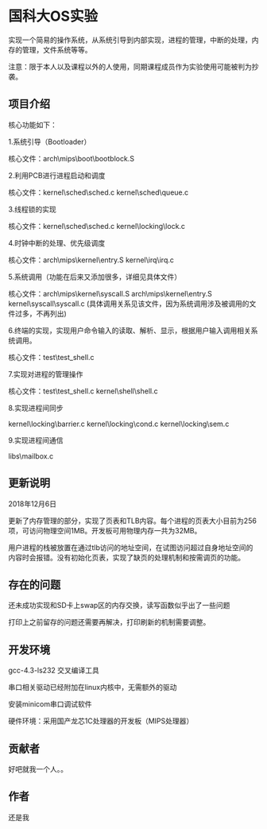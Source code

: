 国科大OS实验
====
实现一个简易的操作系统，从系统引导到内部实现，进程的管理，中断的处理，内存的管理，文件系统等等。

注意：限于本人以及课程以外的人使用，同期课程成员作为实验使用可能被判为抄袭。

项目介绍
---

核心功能如下：

1.系统引导（Bootloader）

核心文件：arch\mips\boot\bootblock.S

2.利用PCB进行进程启动和调度

核心文件：kernel\sched\sched.c kernel\sched\queue.c

3.线程锁的实现

核心文件：kernel\sched\sched.c kernel\locking\lock.c

4.时钟中断的处理、优先级调度

核心文件：arch\mips\kernel\entry.S kernel\irq\irq.c

5.系统调用（功能在后来又添加很多，详细见具体文件）

核心文件：arch\mips\kernel\syscall.S arch\mips\kernel\entry.S kernel\syscall\syscall.c (具体调用关系见该文件，因为系统调用涉及被调用的文件过多，不再列出)

6.终端的实现，实现用户命令输入的读取、解析、显示，根据用户输入调用相关系统调用。

核心文件：test\test_shell.c

7.实现对进程的管理操作

核心文件：test\test_shell.c kernel\shell\shell.c

8.实现进程间同步

kernel\locking\barrier.c kernel\locking\cond.c kernel\locking\sem.c

9.实现进程间通信

libs\mailbox.c


更新说明
---
2018年12月6日

更新了内存管理的部分，实现了页表和TLB内容。每个进程的页表大小目前为256项，可访问物理空间1MB。开发板可用物理内存一共为32MB。

用户进程的栈被放置在通过tlb访问的地址空间，在试图访问超过自身地址空间的内容时会报错。没有初始化页表，实现了缺页的处理机制和按需调页的功能。

存在的问题
---
还未成功实现和SD卡上swap区的内存交换，读写函数似乎出了一些问题

打印上之前留存的问题还需要再解决，打印刷新的机制需要调整。

开发环境
---
gcc-4.3-ls232 交叉编译工具

串口相关驱动已经附加在linux内核中，无需额外的驱动

安装minicom串口调试软件

硬件环境：采用国产龙芯1C处理器的开发板（MIPS处理器）

贡献者
---
好吧就我一个人。。

作者
---
还是我

